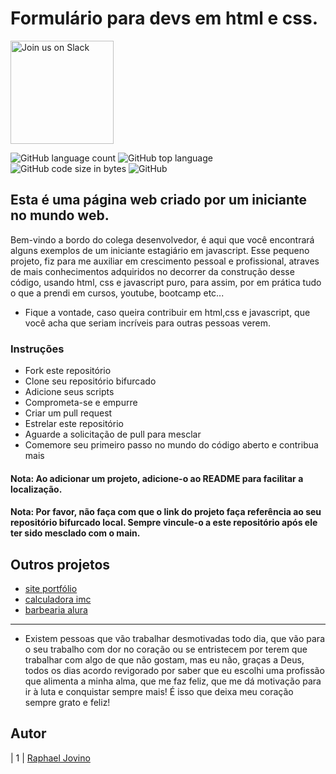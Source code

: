 # Formulário para devs em html e css.

<a href="https://join.slack.com/t/ngc-goz8665/shared_invite/zt-r01kumfq-dQUT3c95BxEP_fnk4yJFfQ">
<img alt="Join us on Slack" src="https://raw.githubusercontent.com/netlify/netlify-cms/master/website/static/img/slack.png" width="165"/>
</a>

![GitHub language count](https://img.shields.io/github/languages/count/RaphaelJovino/portfolio.github.io)
![GitHub top language](https://img.shields.io/github/languages/top/RaphaelJovino/portfolio.github.io)
![GitHub code size in bytes](https://img.shields.io/github/languages/code-size/RaphaelJovino/portfolio.github.io)
![GitHub](https://img.shields.io/github/license/RaphaelJovino/portfolio.github.io)

## Esta é uma página web criado por um iniciante no mundo web.

Bem-vindo a bordo do colega desenvolvedor, é aqui que você encontrará alguns exemplos de um iniciante estagiário em javascript. Esse pequeno projeto, fiz para me auxiliar em crescimento pessoal e profissional, atraves de mais conhecimentos adquiridos no decorrer da construção desse código, usando html, css e javascript puro, para assim, por em prática tudo o que a prendi em cursos, youtube, bootcamp etc...

- Fique a vontade, caso queira contribuir em html,css e javascript, que você acha que seriam incríveis para outras pessoas verem.

### Instruções

- Fork este repositório
- Clone seu repositório bifurcado
- Adicione seus scripts
- Comprometa-se e empurre
- Criar um pull request
- Estrelar este repositório
- Aguarde a solicitação de pull para mesclar
- Comemore seu primeiro passo no mundo do código aberto e contribua mais

#### Nota: Ao adicionar um projeto, adicione-o ao README para facilitar a localização.

#### Nota: Por favor, não faça com que o link do projeto faça referência ao seu repositório bifurcado local. Sempre vincule-o a este repositório após ele ter sido mesclado com o main.

## Outros projetos

- [site portfólio](https://raphaeljovino.github.io/portfolio.github.io/)
- [calculadora imc](https://raphaeljovino.github.io/calcula-imc.github.io/)
- [barbearia alura](https://raphaeljovino.github.io/barbearia-alura.github.io/)

---

- Existem pessoas que vão trabalhar desmotivadas todo dia, que vão para o seu trabalho com dor no coração ou se entristecem por terem que trabalhar com algo de que não gostam, mas eu não, graças a Deus, todos os dias acordo revigorado por saber que eu escolhi uma profissão que alimenta a minha alma, que me faz feliz, que me dá motivação para ir à luta e conquistar sempre mais! É isso que deixa meu coração sempre grato e feliz!

## Autor

| 1 | [Raphael Jovino](https://github.com/RaphaelJovino)
